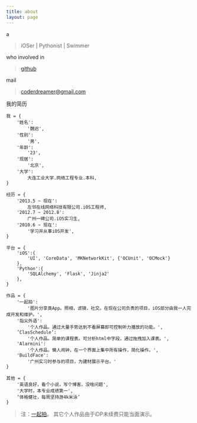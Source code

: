 ```yaml
---
title: about
layout: page
---
```


a

> iOSer | Pythonist | Swimmer 

who involved in 

> [github](https://github.com/coppercash)

mail 

> coderdreamer@gmail.com

我的简历

    我 = {
        '姓名':
            '魏迟', 
        '性别':
            '男', 
        '年龄':
            '23', 
        '现居':
            '北京',
        '大学':
            大连工业大学.网络工程专业.本科,
    }

    经历 = {
        '2013.5 ~ 现在':
            左邻在线网络科技有限公司.iOS工程师,
        '2012.7 ~ 2012.8':
            广州一碑公司.iOS实习生,
        '2010.6 ~ 现在':
            '学习并从事iOS开发',
    }

    平台 = {
        'iOS':{
            'UI', 'CoreData', 'MKNetworkKit', {'OCUnit', 'OCMock'}
        },
        'Python':{
            'SQLAlchemy', 'Flask', 'Jinja2'
        },
    }

    作品 = {
        '一起拍':
            '图片分享类App。照相，滤镜，社交。在现在公司负责的项目，iOS部分由我一人完成开发和维护。',
        '指尖外语':
            '个人作品。通过大量手势达到不看屏幕即可控制听力播放的功能。',
        ’ClasSchedule‘:
        	'个人作品。简单的课程表。可分析html中字段，通过拖拽加入课表。',
        'Alarmini':
        	'个人作品。懒人闹钟，在一个界面上集中所有操作，简化操作。',
        'BuildFace':
        	'广州实习时参与的项目，为建材展示平台。'
    }
    
    其他 = {
    	'英语良好，看个小说，写个博客，没啥问题',
    	'大学时，本专业成绩第一',
    	‘体格健壮，每周坚持游4k米泳’
    }
> 注：[一起拍](https://itunes.apple.com/cn/app/yi-qi-pai-bu-yi-yang-tu-pian/id645448901?l=en&mt=8)。 其它个人作品由于iDP未续费只能当面演示。
